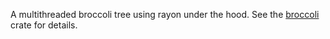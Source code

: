 A multithreaded broccoli tree using rayon under the hood. 
See the [broccoli](https://crates.io/crates/broccoli) crate for details.
